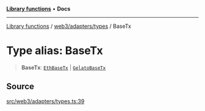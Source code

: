[**Library functions**](../../../../README.md) • **Docs**

***

[Library functions](../../../../modules.md) / [web3/adapters/types](../README.md) / BaseTx

# Type alias: BaseTx

> **BaseTx**: [`EthBaseTx`](../../EthereumAdapter/type-aliases/EthBaseTx.md) \| [`GelatoBaseTx`](../../GelatoAdapter/type-aliases/GelatoBaseTx.md)

## Source

[src/web3/adapters/types.ts:39](https://github.com/bgd-labs/fe-shared/blob/bcb81f075c57b42adfeb5f3e6c387d13f532f431/src/web3/adapters/types.ts#L39)
